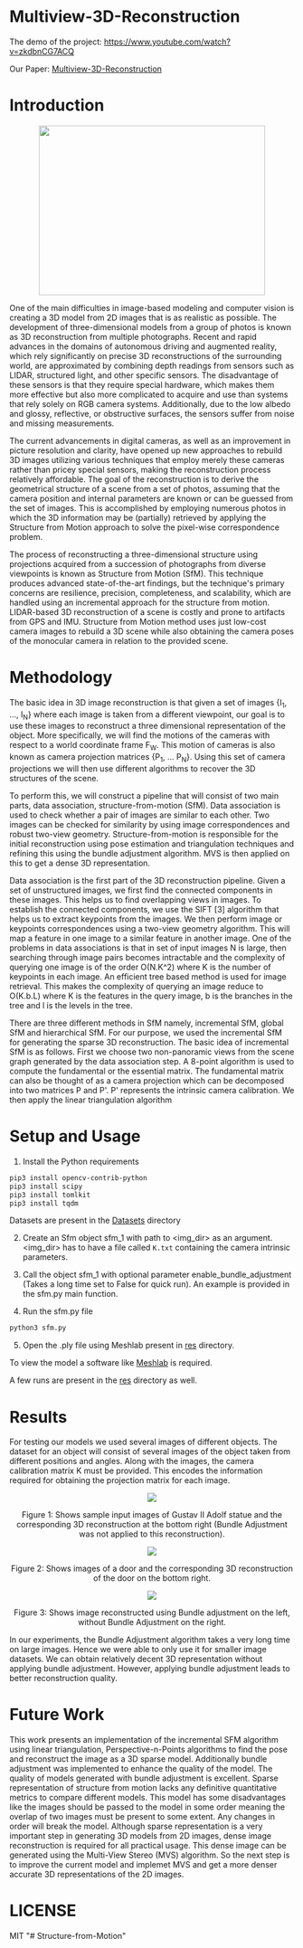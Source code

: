# Multiview-3D-Reconstruction

The demo of the project: https://www.youtube.com/watch?v=zkdbnCG7ACQ

Our Paper: [Multiview-3D-Reconstruction](https://github.com/Abhishek-Aditya-bs/MultiView-3D-Reconstruction/blob/main/Reports/Final%20Paper.pdf)

# Introduction

<p align="center">
  <img width="400" height="300" src="imgs/Dataset.png" />
</p>

One of the main difficulties in image-based modeling and computer vision is creating a 3D model from 2D images that is as realistic as possible. The development of three-dimensional models from a group of photos is known as 3D reconstruction from multiple photographs. Recent and rapid advances in the domains of autonomous driving and augmented reality, which rely significantly on precise 3D reconstructions of the surrounding world, are approximated by combining depth readings from sensors such as LIDAR, structured light, and other specific sensors. The disadvantage of these sensors is that they require special hardware, which makes them more effective but also more complicated to acquire and use than systems that rely solely on RGB camera systems. Additionally, due to the low albedo and glossy, reflective, or obstructive surfaces, the sensors suffer from noise and missing measurements.

The current advancements in digital cameras, as well as an improvement in picture resolution and clarity, have opened up new approaches to rebuild 3D images utilizing various techniques that employ merely these cameras rather than pricey special sensors, making the reconstruction process relatively affordable. The goal of the reconstruction is to derive the geometrical structure of a scene from a set of photos, assuming that the camera position and internal parameters are known or can be guessed from the set of images. This is accomplished by employing numerous photos in which the 3D information may be (partially) retrieved by applying the Structure from Motion approach to solve the pixel-wise correspondence problem.

The process of reconstructing a three-dimensional structure using projections acquired from a succession of photographs from diverse viewpoints is known as Structure from Motion (SfM). This technique produces advanced state-of-the-art findings, but the technique's primary concerns are resilience, precision, completeness, and scalability, which are handled using an incremental approach for the structure from motion. LIDAR-based 3D reconstruction of a scene is costly and prone to artifacts from GPS and IMU. Structure from Motion method uses just low-cost camera images to rebuild a 3D scene while also obtaining the camera poses of the monocular camera in relation to the provided scene.

# Methodology

The basic idea in 3D image reconstruction is that given a set of images {I<sub>1</sub>, ..., I<sub>N</sub>} where each image is taken from a different viewpoint, our goal is to use these images to reconstruct a three dimensional representation of the object. More specifically, we will find the motions of the cameras with respect to a world coordinate frame F<sub>W</sub>. This motion of cameras is also known as camera projection matrices {P<sub>1</sub>, ... P<sub>N</sub>}. Using this set of camera projections we will then use different algorithms to recover the 3D structures of the scene. 

To perform this, we will construct a pipeline that will consist of two main parts, data association, structure-from-motion (SfM). Data association is used to check whether a pair of images are similar to each other. Two images can be checked for similarity by using image correspondences and robust two-view geometry. Structure-from-motion is responsible for the initial reconstruction using pose estimation and triangulation techniques and refining this using the bundle adjustment algorithm. MVS is then applied on this to get a dense 3D representation.

Data association is the first part of the 3D reconstruction pipeline. Given a set of unstructured images, we first find the connected components in these images. This helps us to find overlapping views in images. To establish the connected components, we use the SIFT [3] algorithm that helps us to extract keypoints from the images. We then perform image or keypoints correspondences using a two-view geometry algorithm. This will map a feature in one image to a similar feature in another image. One of the problems in data associations is that in set of input images N is large, then searching through image pairs becomes intractable and the complexity of querying one image is of the order O(N.K^2) where K is the number of keypoints in each image. An efficient tree based method is used for image retrieval. This makes the complexity of querying an image reduce to O(K.b.L) where K is the features in the  query image, b is the branches in the tree and l is the levels in the tree.

There are three different methods in SfM namely, incremental SfM, global SfM and hierarchical SfM. For our purpose, we used the incremental SfM for generating the sparse 3D reconstruction. The basic idea of incremental SfM is as follows. First we choose two non-panoramic views from the scene graph generated by the data association step. A 8-point algorithm is used to compute the fundamental or the essential matrix. The fundamental matrix can also be thought of as a camera projection which can be decomposed into two matrices P and P'. P' represents the intrinsic camera calibration. We then apply the linear triangulation algorithm 

# Setup and Usage

1. Install the Python requirements

```bash
pip3 install opencv-contrib-python
pip3 install scipy
pip3 install tomlkit
pip3 install tqdm
```

Datasets are present in the [Datasets](Datasets) directory

2. Create an Sfm object sfm_1 with path to <img_dir> as an argument. <img_dir> has to have a file called `K.txt` containing the camera intrinsic parameters.

3. Call the object sfm_1 with optional parameter enable_bundle_adjustment (Takes a long time set to False for quick run). An example is provided in the sfm.py main function.

4. Run the sfm.py file
```bash
python3 sfm.py
```
5. Open the .ply file using Meshlab present in [res](res) directory.

To view the model a software like [Meshlab](https://www.meshlab.net/#download) is required.

A few runs are present in the [res](res) directory as well.

# Results

For testing our models we used several images of different objects. The dataset for an object will consist of several images of the object taken from different positions and angles. Along with the images, the camera calibration matrix K must be provided. This encodes the information required for obtaining the projection matrix for each image. 

<p align="center">
  <img src="imgs/Gustav-Without-BundleAdjustment.png" />
</p>
<p align="center"> Figure 1: Shows sample input images of Gustav II Adolf statue and the corresponding 3D reconstruction at the bottom right (Bundle Adjustment was not applied to this reconstruction).  </p>

<p align="center">
  <img src="imgs/Door-Image-Reconstruction.png" />
</p>
<p align="center"> Figure 2: Shows images of a door and the corresponding 3D reconstruction of the door on the bottom right.
</p>

<p align="center">
  <img src="imgs/Bundle-OnVsOff.png" />
</p>
<p align="center"> Figure 3: Shows image reconstructed using Bundle adjustment on the left, without Bundle Adjustment on the right.
</p>

In our experiments, the Bundle Adjustment algorithm takes a very long time on large images. Hence we were able to only use it for smaller image datasets. We can obtain relatively decent 3D representation without applying bundle adjustment. However, applying bundle adjustment leads to better reconstruction quality. 

# Future Work

This work presents an implementation of the incremental SFM algorithm using linear triangulation, Perspective-n-Points algorithms to find the pose and reconstruct the image as a 3D sparse model. Additionally bundle adjustment was implemented to enhance the quality of the model. The quality of models generated with bundle adjustment is excellent. Sparse representation of structure from motion lacks any definitive quantitative metrics to compare different models. This model has some disadvantages like the images should be passed to the model in some order meaning the overlap of two images must be present to some extent. Any changes in order will break the model. Although sparse representation is a very important step in generating 3D models from 2D images, dense image reconstruction is required for all practical usage. This dense image can be generated using the Multi-View Stereo (MVS) algorithm. So the next step is to improve the current model and implemet MVS and get a more denser accurate 3D representations of the 2D images.

# LICENSE
MIT
"# Structure-from-Motion"  
